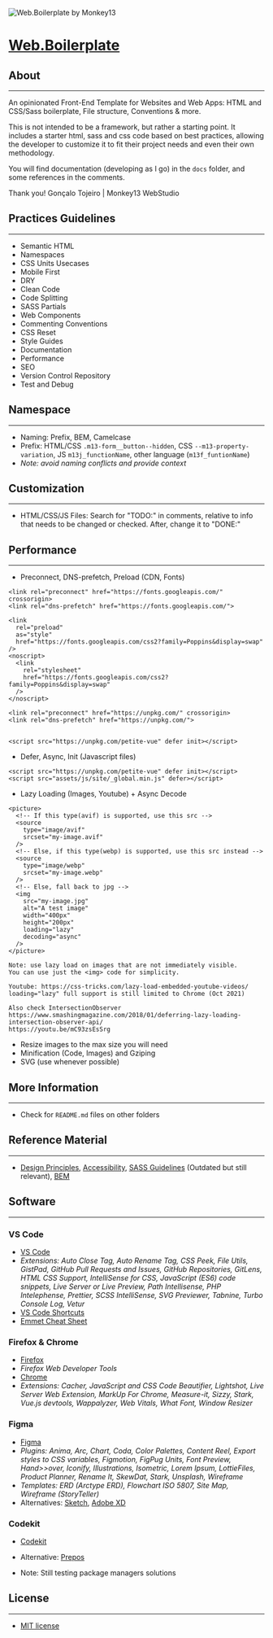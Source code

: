 ![Web.Boilerplate by Monkey13](http://boilerplate.monkey13.studio/assets/img/logo/og_logo.png)

# [Web.Boilerplate](http://boilerplate.monkey13.studio)

## About

---

An opinionated Front-End Template for Websites and Web Apps: HTML and CSS/Sass boilerplate, File structure, Conventions & more.

This is not intended to be a framework, but rather a starting point. It includes a starter html, sass and css code based on best practices, allowing the developer to customize it to fit their project needs and even their own methodology.

You will find documentation (developing as I go) in the `docs` folder, and some references in the comments.

Thank you!
Gonçalo Tojeiro | Monkey13 WebStudio

## Practices Guidelines

---

- Semantic HTML
- Namespaces
- CSS Units Usecases
- Mobile First
- DRY
- Clean Code
- Code Splitting
- SASS Partials
- Web Components
- Commenting Conventions
- CSS Reset
- Style Guides
- Documentation
- Performance
- SEO
- Version Control Repository
- Test and Debug

## Namespace

---

- Naming: Prefix, BEM, Camelcase
- Prefix: HTML/CSS `.m13-form__button--hidden`, CSS `--m13-property-variation`, JS `m13j_functionName`, other language (`m13f_funtionName`)
- _Note: avoid naming conflicts and provide context_

## Customization

---

- HTML/CSS/JS Files: Search for "TODO:" in comments, relative to info that needs to be changed or checked. After, change it to "DONE:"

## Performance

---

- Preconnect, DNS-prefetch, Preload (CDN, Fonts)

```
<link rel="preconnect" href="https://fonts.googleapis.com/" crossorigin>
<link rel="dns-prefetch" href="https://fonts.googleapis.com/">

<link
  rel="preload"
  as="style"
  href="https://fonts.googleapis.com/css2?family=Poppins&display=swap"
/>
<noscript>
  <link
    rel="stylesheet"
    href="https://fonts.googleapis.com/css2?family=Poppins&display=swap"
  />
</noscript>
```

```
<link rel="preconnect" href="https://unpkg.com/" crossorigin>
<link rel="dns-prefetch" href="https://unpkg.com/">


<script src="https://unpkg.com/petite-vue" defer init></script>
```

- Defer, Async, Init (Javascript files)

```
<script src="https://unpkg.com/petite-vue" defer init></script>
<script src="assets/js/site/_global.min.js" defer></script>
```

- Lazy Loading (Images, Youtube) + Async Decode

```
<picture>
  <!-- If this type(avif) is supported, use this src -->
  <source
    type="image/avif"
    srcset="my-image.avif"
  />
  <!-- Else, if this type(webp) is supported, use this src instead -->
  <source
    type="image/webp"
    srcset="my-image.webp"
  />
  <!-- Else, fall back to jpg -->
  <img
    src="my-image.jpg"
    alt="A test image"
    width="400px"
    height="200px"
    loading="lazy"
    decoding="async"
  />
</picture>

Note: use lazy load on images that are not immediately visible.
You can use just the <img> code for simplicity.

Youtube: https://css-tricks.com/lazy-load-embedded-youtube-videos/
loading="lazy" full support is still limited to Chrome (Oct 2021)

Also check IntersectionObserver
https://www.smashingmagazine.com/2018/01/deferring-lazy-loading-intersection-observer-api/
https://youtu.be/mC93zsEsSrg
```

- Resize images to the max size you will need
- Minification (Code, Images) and Gziping
- SVG (use whenever possible)

## More Information

---

- Check for `README.md` files on other folders

## Reference Material

---

- [Design Principles](https://principles.adactio.com/), [Accessibility](https://developer.mozilla.org/en-US/docs/Learn/Accessibility), [SASS Guidelines](https://sass-guidelin.es/) (Outdated but still relevant), [BEM](http://getbem.com)

## Software

---

### VS Code

- [VS Code](https://code.visualstudio.com/)
- _Extensions: Auto Close Tag, Auto Rename Tag, CSS Peek, File Utils, GistPad, GitHub Pull Requests and Issues, GitHub Repositories, GitLens, HTML CSS Support, IntelliSense for CSS, JavaScript (ES6) code snippets, Live Server or Live Preview, Path Intellisense, PHP Intelephense, Prettier, SCSS IntelliSense, SVG Previewer, Tabnine, Turbo Console Log, Vetur_
- [VS Code Shortcuts](https://code.visualstudio.com/shortcuts/keyboard-shortcuts-macos.pdf)
- [Emmet Cheat Sheet](https://docs.emmet.io/cheat-sheet/)

### Firefox & Chrome

- [Firefox](https://www.mozilla.org/en-US/firefox/new/)
- _Firefox Web Developer Tools_
- [Chrome](https://www.google.com/chrome/)
- _Extensions: Cacher, JavaScript and CSS Code Beautifier, Lightshot, Live Server Web Extension, MarkUp For Chrome, Measure-it, Sizzy, Stark, Vue.js devtools, Wappalyzer, Web Vitals, What Font, Window Resizer_

### Figma

- [Figma](https://www.figma.com/)
- _Plugins: Anima, Arc, Chart, Coda, Color Palettes, Content Reel, Export styles to CSS variables, Figmotion, FigPug Units, Font Preview, Hand>>over, Iconify, Illustrations, Isometric, Lorem Ipsum, LottieFiles, Product Planner, Rename It, SkewDat, Stark, Unsplash, Wireframe_
- _Templates: ERD (Arctype ERD), Flowchart ISO 5807, Site Map, Wireframe (StoryTeller)_
- Alternatives: [Sketch](https://www.sketch.com/), [Adobe XD](https://www.adobe.com/products/xd.html)

### Codekit

- [Codekit](https://codekitapp.com/)
- Alternative: [Prepos](https://prepros.io/)

- Note: Still testing package managers solutions

## License

---

- [MIT license](https://opensource.org/licenses/MIT)
